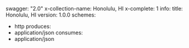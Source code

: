 swagger: "2.0"
x-collection-name: Honolulu, HI
x-complete: 1
info:
  title: Honolulu, HI
  version: 1.0.0
schemes:
- http
produces:
- application/json
consumes:
- application/json